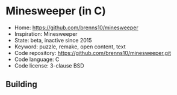 # Minesweeper (in C)

- Home: https://github.com/brenns10/minesweeper
- Inspiration: Minesweeper
- State: beta, inactive since 2015
- Keyword: puzzle, remake, open content, text
- Code repository: https://github.com/brenns10/minesweeper.git
- Code language: C
- Code license: 3-clause BSD

## Building
